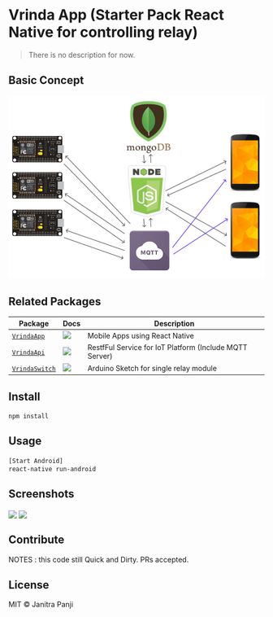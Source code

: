 # Vrinda App (Starter Pack React Native for controlling relay)

> There is no description for now.

## Basic Concept
![Alt text](diagram/diagram.png?raw=true "Diagram Concept")

## Related Packages

| Package | Docs | Description |
|---------|------|-------------|
| [`VrindaApp`](https://github.com/bonkzero404/VrindaApp) |  ![](https://img.shields.io/badge/API%20Docs-not%20ready-red.svg?style=flat-square) | Mobile Apps using React Native |
| [`VrindaApi`](https://github.com/bonkzero404/VrindaApi) | ![](https://img.shields.io/badge/API%20Docs-not%20ready-red.svg?style=flat-square) | RestfFul Service for IoT Platform (Include MQTT Server) |
| [`VrindaSwitch`](https://github.com/bonkzero404/VrindaSwitch) | ![](https://img.shields.io/badge/API%20Docs-not%20ready-red.svg?style=flat-square) |  Arduino Sketch for single relay module |

## Install

```
npm install
```

## Usage

```
[Start Android]
react-native run-android
```

## Screenshots

<img align="center" width="300" src="https://raw.githubusercontent.com/bonkzero404/Vrinda/master/screen-1.png" />

<img align="center" width="300" src="https://raw.githubusercontent.com/bonkzero404/Vrinda/master/screen-2.png" />

## Contribute

NOTES : this code still Quick and Dirty. PRs accepted.

## License

MIT © Janitra Panji

